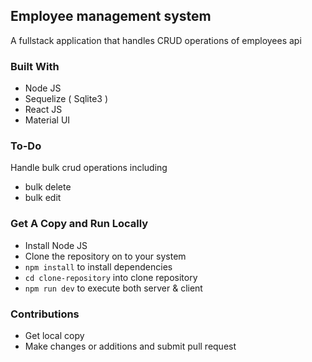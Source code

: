 ## Employee management system

A fullstack application that handles CRUD operations of employees api

### Built With

- Node JS
- Sequelize ( Sqlite3 )
- React JS
- Material UI

### To-Do

Handle bulk crud operations including

- bulk delete
- bulk edit

### Get A Copy and Run Locally

- Install Node JS
- Clone the repository on to your system
- `npm install` to install dependencies
- `cd clone-repository` into clone repository
- `npm run dev` to execute both server & client

### Contributions

- Get local copy
- Make changes or additions and submit pull request
